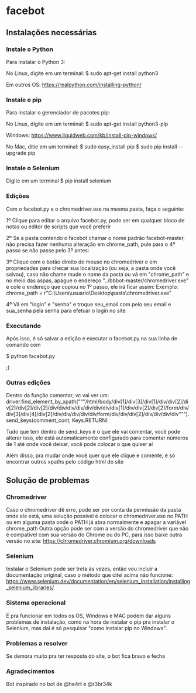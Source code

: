 # facebot
## Instalações necessárias
### Instale o Python

Para instalar o Python 3:

No Linux, digite em um terminal:
$ sudo apt-get install python3

Em outros OS:
https://realpython.com/installing-python/

### Instale o pip

Para instalar o gerenciador de pacotes pip:

No Linux,  digite em um terminal:
$ sudo apt-get install python3-pip

Windows:
https://www.liquidweb.com/kb/install-pip-windows/

No Mac, ditie em um terminal:
$ sudo easy_install pip
$ sudo pip install --upgrade pip

### Instale o Selenium

Digite em um terminal
$ pip install selenium

### Edições

Com o facebot.py e o chromedriver.exe na mesma pasta, faça o seguinte:

1º Clique para editar o arquivo facebot.py, pode ser em qualquer bloco de notas ou editor de scripts que você preferir

2º Se a pasta contendo o facebot chamar o nome padrão facebot-master, não precisa fazer nenhuma alteração em chrome_path, pule para o 4º passo se não passe pelo 3º antes:

3º Clique com o botão direito do mouse no chromedriver e em propriedades para checar sua localização (ou seja, a pasta onde você salvou), caso não chame mude o nome da pasta ou vá em "chrome_path" e no meio das aspas, apague o endereço "../bbbot-master/chromedriver.exe" e cole o endereço que copiou no 1º passo, ele irá ficar assim: Exemplo: chrome_path = r"C:\Users\usuario\Desktop\pasta\chromedriver.exe"

4º Vá em "login" e "senha" e troque seu_email.com pelo seu email e sua_senha pela senha para efetuar o login no site

### Executando

Após isso, é só salvar a edição e executar o facebot.py na sua linha de comando com 

$ python facebot.py 

;)

### Outras edições

Dentro da função comentar, vc vai ver um:
driver.find_element_by_xpath("""/html/body/div[1]/div[3]/div[1]/div/div[2]/div[2]/div[2]/div[2]/div/div/div/div/div/div/div/div[1]/div/div[2]/div[2]/form/div/div[3]/div[4]/div[2]/div/div/div/div/div/form/div/div/div[2]/div/div/div/div""").send_keys(comment_cont, Keys.RETURN)

Tudo que tem dentro de send_keys é o que ele vai comentar, você pode alterar isso, ele está automaticamente configurado para comentar números de 1 até onde você deixar, você pode colocar o que quiser aí


Além disso, pra mudar onde você quer que ele clique e comente, é só encontrar outros xpaths pelo código html do site

## Solução de problemas
### Chromedriver

Caso o chromedriver dê erro, pode ser por conta da permissão da pasta onde ele está, uma solução possível é colocar o chromedriver.exe no PATH ou em alguma pasta onde o PATH já abra normalmente e apagar a variável chrome_path
Outra opção pode ser com a versão do chromedriver que não é compatível com sua versão do Chrome ou do PC, para isso baixe outra versão no site: https://chromedriver.chromium.org/downloads

### Selenium

Instalar o Selenium pode ser treta às vezes, então vou incluir a documentação original, caso o método que citei acima não funcione: https://www.selenium.dev/documentation/en/selenium_installation/installing_selenium_libraries/

### Sistema operacional

É pra funcionar em todos os OS, Windows e MAC podem dar alguns problemas de instalação, como na hora de instalar o pip pra instalar o Selenium, mas daí é só pesquisar "como instalar pip no Windows".

### Problemas a resolver

Se demora muito pra ter resposta do site, o bot fica bravo e fecha

### Agradecimentos

Bot inspirado no bot de @he4rt e @r3br34k
